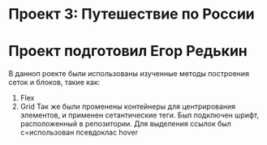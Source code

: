 # Проект 3: Путешествие по России

# Проект подготовил Егор Редькин

В данноп роекте были использованы изученные методы построения сеток и блоков, такие как:
1. Flex
2. Grid
Так же были променены контейнеры для центрирования элементов, и применен сетантические теги. 
Был подключен шрифт, расположенный в репозитории.
Для выделения ссылок был с=использован псевдоклас hover

